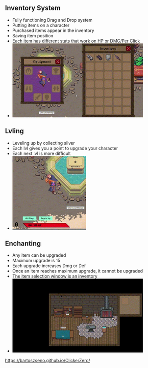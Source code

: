 ## Inventory System
- Fully functioning Drag and Drop system
- Putting items on a character
- Purchased items appear in the inventory
- Saving item position
- Each item has different stats that work on HP or DMG/Per Click
- ![img](https://raw.githubusercontent.com/BartoszSeno/ClickerZero/main/src/assets/MainImg/readme/DnD.gif)

## Lvling
- Leveling up by collecting silver
- Each lvl gives you a point to upgrade your character
- Each next lvl is more difficult
- ![img](https://raw.githubusercontent.com/BartoszSeno/ClickerZero/main/src/assets/MainImg/readme/lvl.gif)

## Enchanting
- Any item can be upgraded
- Maximum upgrade is 15
- Each upgrade increases Dmg or Def
- Once an item reaches maximum upgrade, it cannot be upgraded
- The item selection window is an inventory
- ![img](https://raw.githubusercontent.com/BartoszSeno/ClickerZero/main/src/assets/MainImg/readme/enchant.gif)



https://bartoszseno.github.io/ClickerZero/

